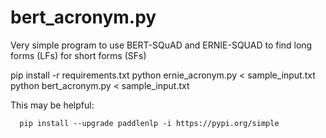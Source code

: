 # bert_acronym.py
Very simple program to use BERT-SQuAD and ERNIE-SQUAD to find long forms (LFs) for short forms (SFs)

   pip install -r requirements.txt
   python ernie_acronym.py < sample_input.txt
   python bert_acronym.py < sample_input.txt
   

   This may be helpful:
   
      pip install --upgrade paddlenlp -i https://pypi.org/simple
    
